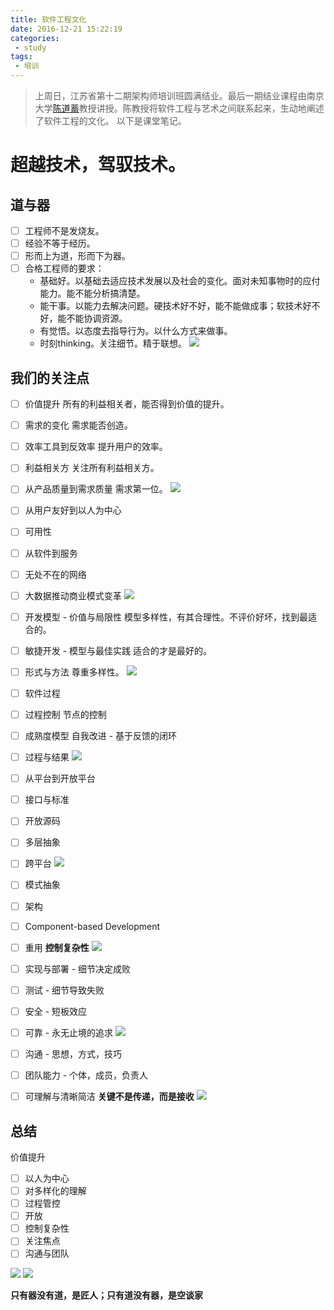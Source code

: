 ```yaml
---
title: 软件工程文化
date: 2016-12-21 15:22:19
categories:
 - study
tags:
 - 培训
---
```


>上周日，江苏省第十二期架构师培训班圆满结业。最后一期结业课程由南京大学[陈道蓄](http://cs.nju.edu.cn/58/29/c2639a153641/page.htm)教授讲授。陈教授将软件工程与艺术之间联系起来，生动地阐述了软件工程的文化。
以下是课堂笔记。

# 超越技术，驾驭技术。

## 道与器
- [ ] 工程师不是发烧友。
- [ ] 经验不等于经历。
- [ ] 形而上为道，形而下为器。
- [ ] 合格工程师的要求：
    - 基础好。以基础去适应技术发展以及社会的变化。面对未知事物时的应付能力。能不能分析搞清楚。
    - 能干事。以能力去解决问题。硬技术好不好，能不能做成事；软技术好不好，能不能协调资源。
    - 有觉悟。以态度去指导行为。以什么方式来做事。
    - 时刻thinking。关注细节。精于联想。
![](http://ww1.sinaimg.cn/large/772d7a33gw1faygrvbo7ej20sg0lc0u4.jpg)

## 我们的关注点
- [ ] 价值提升
  所有的利益相关者，能否得到价值的提升。
- [ ] 需求的变化
  需求能否创造。
- [ ] 效率工具到反效率
  提升用户的效率。
- [ ] 利益相关方
  关注所有利益相关方。
- [ ] 从产品质量到需求质量
  需求第一位。
![](http://ww2.sinaimg.cn/large/772d7a33gw1faygrvmt69j20sg0lc75n.jpg)

- [ ] 从用户友好到以人为中心
- [ ] 可用性
- [ ] 从软件到服务
- [ ] 无处不在的网络
- [ ] 大数据推动商业模式变革
![](http://ww1.sinaimg.cn/large/772d7a33gw1faygrvfpfmj20sg0lcjsl.jpg)

- [ ] 开发模型 - 价值与局限性
  模型多样性，有其合理性。不评价好坏，找到最适合的。
- [ ] 敏捷开发 - 模型与最佳实践
  适合的才是最好的。
- [ ] ​形式与方法
  尊重多样性。
![](http://ww1.sinaimg.cn/large/772d7a33gw1faygrvl6krj20sg0lcq46.jpg)

- [ ] 软件过程
- [ ] 过程控制
  节点的控制
- [ ] 成熟度模型
自我改进 - 基于反馈的闭环
- [ ] 过程与结果
![](http://ww4.sinaimg.cn/large/772d7a33gw1faygrvpfjfj20sg0lcdh6.jpg)

- [ ] 从平台到开放平台
- [ ] 接口与标准
- [ ] 开放源码
- [ ] 多层抽象
- [ ] 跨平台
![](http://ww3.sinaimg.cn/large/772d7a33gw1faygrwbd4wj20sg0lcgmq.jpg)

- [ ] 模式抽象
- [ ] 架构
- [ ] Component-based Development
- [ ] 重用
    **控制复杂性**
![](http://ww4.sinaimg.cn/large/772d7a33gw1faygrvlkk5j20sg0lct9u.jpg)

- [ ] 实现与部署 - 细节决定成败
- [ ] 测试 - 细节导致失败
- [ ] 安全 - 短板效应
- [ ] 可靠 - 永无止境的追求
![](http://ww3.sinaimg.cn/large/772d7a33gw1faygrvui9bj20sg0lct9x.jpg)

- [ ] 沟通 - 思想，方式，技巧
- [ ] 团队能力 - 个体，成员，负责人
- [ ] ​可理解与清晰简洁
    **关键不是传递，而是接收**
![](http://ww4.sinaimg.cn/large/772d7a33gw1faygrvviuvj20sg0lct9z.jpg)

## 总结
价值提升
- [ ] 以人为中心
- [ ] 对多样化的理解
- [ ] 过程管控
- [ ] 开放
- [ ] 控制复杂性
- [ ] 关注焦点
- [ ] 沟通与团队

![](http://ww4.sinaimg.cn/large/772d7a33gw1faygrwbzosj20sg0lcwfq.jpg)
![](http://ww4.sinaimg.cn/large/772d7a33gw1faygrw4p9nj20sg0lct9y.jpg)

**只有器没有道，是匠人；只有道没有器，是空谈家**







